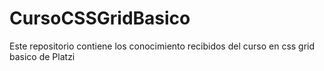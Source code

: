 # CursoCSSGridBasico
Este repositorio contiene los conocimiento recibidos del curso en css grid basico de Platzi
